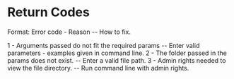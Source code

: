 # Return Codes

Format: Error code - Reason -- How to fix.

1 - Arguments passed do not fit the required params -- Enter valid parameters - examples given in command line.
2 - The folder passed in the params does not exist. -- Enter a valid file path.
3 - Admin rights needed to view the file directory.	--  Run command line with admin rights.
